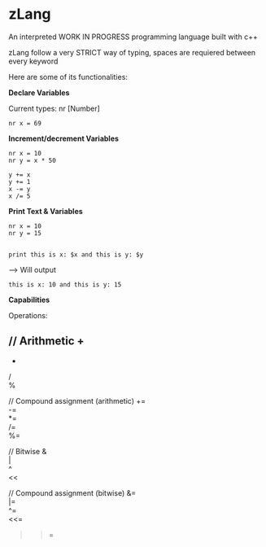 # zLang
An interpreted WORK IN PROGRESS programming language built with c++

zLang follow a very STRICT way of typing, spaces are requiered between every keyword

Here are some of its functionalities:

**Declare Variables**

Current types: nr [Number]

```zLang
nr x = 69
```

**Increment/decrement Variables**

```zLang
nr x = 10
nr y = x * 50

y += x
y += 1
x -= y
x /= 5
```

**Print Text & Variables**

```zLang
nr x = 10
nr y = 15


print this is x: $x and this is y: $y
```

--> Will output

```zLang
this is x: 10 and this is y: 15
```

**Capabilities**

Operations:

// Arithmetic
+   
-   
*   
/   
%   

// Compound assignment (arithmetic)
+=  
-=  
*=  
/=  
%=  

// Bitwise
&   
|   
^   
<<  
>>  

// Compound assignment (bitwise)
&=  
|=  
^=  
<<= 
>>= 
